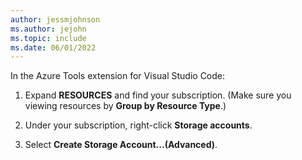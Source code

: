 ```yaml
---
author: jessmjohnson
ms.author: jejohn
ms.topic: include
ms.date: 06/01/2022
---
```



In the Azure Tools extension for Visual Studio Code:

1. Expand **RESOURCES** and find your subscription. (Make sure you viewing resources by **Group by Resource Type**.)

1. Under your subscription, right-click **Storage accounts**.

1. Select **Create Storage Account...(Advanced)**.
